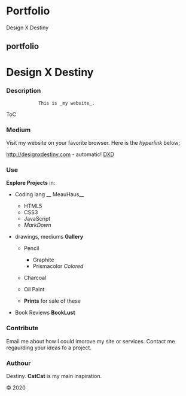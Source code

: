 # Portfolio
Design X Destiny
## portfolio
# Design X Destiny


### Description

				This is _my website_.


ToC


### Medium

Visit my website on your favorite browser.
Here is the *hyperlink* below;

http://designxdestiny.com - automatic!
[DXD](http://designxdestiny.com)


### Use

__Explore Projects__ in:

* Coding lang __ MeauHaus__
	* HTML5
	* CSS3
	* JavaScript
	* *MarkDown*

* drawings, mediums __Gallery__
	* Pencil 
		* Graphite
		* Prismacolor *Colored*
	* Charcoal
	* Oil Paint

	* **Prints** for sale of these

* Book Reviews __BookLust__


### Contribute

Email me about how I could imorove my site or services.
Contact me regaurding your ideas fo a project.


### Authour

Destiny.
__CatCat__ is my main inspiration.



&copy; 2020

